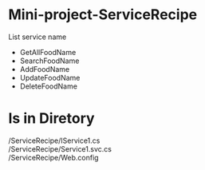 # Mini-project-ServiceRecipe
 
List service name

- GetAllFoodName
- SearchFoodName
- AddFoodName
- UpdateFoodName
- DeleteFoodName

# Is in Diretory

/ServiceRecipe/IService1.cs <br>
/ServiceRecipe/Service1.svc.cs <br>
/ServiceRecipe/Web.config
